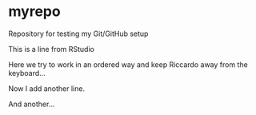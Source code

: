 # myrepo

Repository for testing my Git/GitHub setup

This is a line from RStudio

Here we try to work in an ordered way and keep Riccardo away from the keyboard...

Now I add another line.

And another...